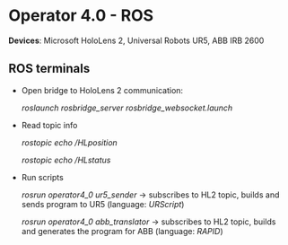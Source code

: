 # Operator 4.0 - ROS

**Devices**: Microsoft HoloLens 2, Universal Robots UR5, ABB IRB 2600

## ROS terminals
- Open bridge to HoloLens 2 communication:

    *roslaunch rosbridge_server rosbridge_websocket.launch*

- Read topic info

    *rostopic echo /HLposition*
   
    *rostopic echo /HLstatus*

- Run scripts
    
    *rosrun operator4_0 ur5_sender* -> subscribes to HL2 topic, builds and sends program to UR5 (language: *URScript*)
    
    *rosrun operator4_0 abb_translator* -> subscribes to HL2 topic, builds and generates the program for ABB (language: *RAPID*)
